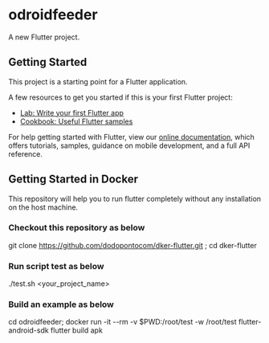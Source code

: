 # odroidfeeder

A new Flutter project.

## Getting Started

This project is a starting point for a Flutter application.

A few resources to get you started if this is your first Flutter project:

- [Lab: Write your first Flutter app](https://flutter.io/docs/get-started/codelab)
- [Cookbook: Useful Flutter samples](https://flutter.io/docs/cookbook)

For help getting started with Flutter, view our 
[online documentation](https://flutter.io/docs), which offers tutorials, 
samples, guidance on mobile development, and a full API reference.

## Getting Started in Docker

This repository will help you to run flutter completely without any installation on the host machine.  

### Checkout this repository as below  

git clone https://github.com/dodopontocom/dker-flutter.git ; cd dker-flutter  

### Run script test as below  

./test.sh <your_project_name>  

### Build an example as below  

cd odroidfeeder; docker run -it --rm -v $PWD:/root/test -w /root/test flutter-android-sdk flutter build apk
